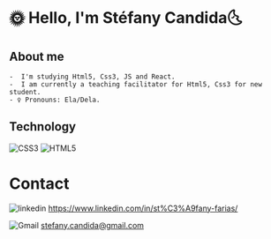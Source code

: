 #  🌞 Hello, I'm Stéfany Candida🌜


  
## About me
    
    -  I'm studying Html5, Css3, JS and React.
    -  I am currently a teaching facilitator for Html5, Css3 for new student.
    - ♀ Pronouns: Ela/Dela.
    
 ##  Technology
    
  <img src="https://img.shields.io/badge/CSS3-1572B6?style=for-the-badge&logo=css3&logoColor=white" alt="CSS3">
  <img src="https://img.shields.io/badge/HTML5-E34F26?style=for-the-badge&logo=html5&logoColor=white" alt="HTML5">


# Contact
 <img src="https://img.shields.io/badge/LinkedIn-0077B5?style=for-the-badge&logo=linkedin&logoColor=white" alt="linkedin" > https://www.linkedin.com/in/st%C3%A9fany-farias/
 
<img src="https://img.shields.io/badge/Gmail-D14836?style=for-the-badge&logo=gmail&logoColor=white" alt="Gmail" > stefany.candida@gmail.com
 	
